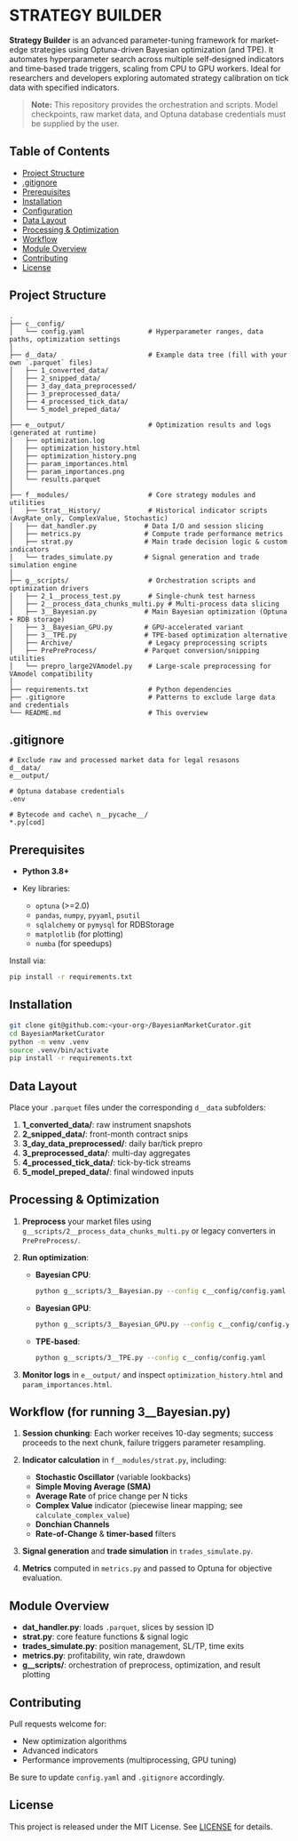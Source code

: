 # STRATEGY BUILDER

**Strategy Builder** is an advanced parameter-tuning framework for market-edge strategies using Optuna-driven Bayesian optimization (and TPE). It automates hyperparameter search across multiple self‑designed indicators and time‑based trade triggers, scaling from CPU to GPU workers. Ideal for researchers and developers exploring automated strategy calibration on tick data with specified indicators.

> **Note:** This repository provides the orchestration and scripts. Model checkpoints, raw market data, and Optuna database credentials must be supplied by the user.

## Table of Contents

* [Project Structure](#project-structure)
* [.gitignore](#gitignore)
* [Prerequisites](#prerequisites)
* [Installation](#installation)
* [Configuration](#configuration)
* [Data Layout](#data-layout)
* [Processing & Optimization](#processing--optimization)
* [Workflow](#workflow)
* [Module Overview](#module-overview)
* [Contributing](#contributing)
* [License](#license)

## Project Structure

```plaintext
.
├── c__config/
│   └── config.yaml                # Hyperparameter ranges, data paths, optimization settings
│
├── d__data/                       # Example data tree (fill with your own `.parquet` files)
│   ├── 1_converted_data/
│   ├── 2_snipped_data/
│   ├── 3_day_data_preprocessed/
│   ├── 3_preprocessed_data/
│   ├── 4_processed_tick_data/
│   └── 5_model_preped_data/
│
├── e__output/                     # Optimization results and logs (generated at runtime)
│   ├── optimization.log
│   ├── optimization_history.html
│   ├── optimization_history.png
│   ├── param_importances.html
│   ├── param_importances.png
│   └── results.parquet
│
├── f__modules/                    # Core strategy modules and utilities
│   ├── Strat__History/            # Historical indicator scripts (AvgRate_only, ComplexValue, Stochastic)
│   ├── dat_handler.py            # Data I/O and session slicing
│   ├── metrics.py                # Compute trade performance metrics
│   ├── strat.py                  # Main trade decision logic & custom indicators
│   └── trades_simulate.py        # Signal generation and trade simulation engine
│
├── g__scripts/                    # Orchestration scripts and optimization drivers
│   ├── 2_1__process_test.py       # Single-chunk test harness
│   ├── 2__process_data_chunks_multi.py # Multi-process data slicing
│   ├── 3__Bayesian.py            # Main Bayesian optimization (Optuna + RDB storage)
│   ├── 3__Bayesian_GPU.py        # GPU-accelerated variant
│   ├── 3__TPE.py                 # TPE-based optimization alternative
│   ├── Archive/                   # Legacy preprocessing scripts
│   ├── PrePreProcess/            # Parquet conversion/snipping utilities
│   └── prepro_large2VAmodel.py    # Large-scale preprocessing for VAmodel compatibility
│
├── requirements.txt               # Python dependencies
├── .gitignore                     # Patterns to exclude large data and credentials
└── README.md                      # This overview
```

## .gitignore

```gitignore
# Exclude raw and processed market data for legal resasons
d__data/
e__output/

# Optuna database credentials
.env

# Bytecode and cache\ n__pycache__/
*.py[cod]
```

## Prerequisites

* **Python 3.8+**
* Key libraries:

  * `optuna` (>=2.0)
  * `pandas`, `numpy`, `pyyaml`, `psutil`
  * `sqlalchemy` or `pymysql` for RDBStorage
  * `matplotlib` (for plotting)
  * `numba` (for speedups)

Install via:

```bash
pip install -r requirements.txt
```

## Installation

```bash
git clone git@github.com:<your-org>/BayesianMarketCurator.git
cd BayesianMarketCurator
python -m venv .venv
source .venv/bin/activate
pip install -r requirements.txt
```


## Data Layout

Place your `.parquet` files under the corresponding `d__data` subfolders:

1. **1\_converted\_data/**: raw instrument snapshots
2. **2\_snipped\_data/**: front-month contract snips
3. **3\_day\_data\_preprocessed/**: daily bar/tick prepro
4. **3\_preprocessed\_data/**: multi-day aggregates
5. **4\_processed\_tick\_data/**: tick-by-tick streams
6. **5\_model\_preped\_data/**: final windowed inputs

## Processing & Optimization

1. **Preprocess** your market files using `g__scripts/2__process_data_chunks_multi.py` or legacy converters in `PrePreProcess/`.
2. **Run optimization**:

   * **Bayesian CPU**:

     ```bash
     python g__scripts/3__Bayesian.py --config c__config/config.yaml
     ```
   * **Bayesian GPU**:

     ```bash
     python g__scripts/3__Bayesian_GPU.py --config c__config/config.yaml
     ```
   * **TPE-based**:

     ```bash
     python g__scripts/3__TPE.py --config c__config/config.yaml
     ```
3. **Monitor logs** in `e__output/` and inspect `optimization_history.html` and `param_importances.html`.

## Workflow (for running 3__Bayesian.py)

1. **Session chunking**: Each worker receives 10-day segments; success proceeds to the next chunk, failure triggers parameter resampling.
2. **Indicator calculation** in `f__modules/strat.py`, including:

   * **Stochastic Oscillator** (variable lookbacks)
   * **Simple Moving Average (SMA)**
   * **Average Rate** of price change per N ticks
   * **Complex Value** indicator (piecewise linear mapping; see `calculate_complex_value`)
   * **Donchian Channels**
   * **Rate-of-Change** & **timer-based** filters
3. **Signal generation** and **trade simulation** in `trades_simulate.py`.
4. **Metrics** computed in `metrics.py` and passed to Optuna for objective evaluation.

## Module Overview

* **dat\_handler.py**: loads `.parquet`, slices by session ID
* **strat.py**: core feature functions & signal logic
* **trades\_simulate.py**: position management, SL/TP, time exits
* **metrics.py**: profitability, win rate, drawdown
* **g\_\_scripts/**: orchestration of preprocess, optimization, and result plotting

## Contributing

Pull requests welcome for:

* New optimization algorithms
* Advanced indicators
* Performance improvements (multiprocessing, GPU tuning)

Be sure to update `config.yaml` and `.gitignore` accordingly.

## License

This project is released under the MIT License. See [LICENSE](LICENSE) for details.
